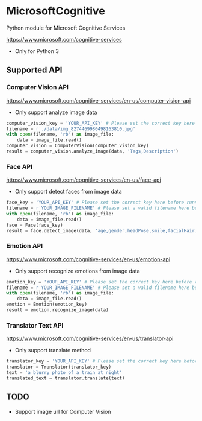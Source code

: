 # MicrosoftCognitive

Python module for Microsoft Cognitive Services

https://www.microsoft.com/cognitive-services

* Only for Python 3

## Supported API

### Computer Vision API

https://www.microsoft.com/cognitive-services/en-us/computer-vision-api

* Only support analyze image data

```python
computer_vision_key = 'YOUR_API_KEY' # Please set the correct key here before running the test
filename = r'./data/img_8274469980498163810.jpg'
with open(filename, 'rb') as image_file:
    data = image_file.read()
computer_vision = ComputerVision(computer_vision_key)
result = computer_vision.analyze_image(data, 'Tags,Description')
```

### Face API

https://www.microsoft.com/cognitive-services/en-us/face-api

* Only support detect faces from image data

```python
face_key = 'YOUR_API_KEY' # Please set the correct key here before running the test
filename = r'YOUR_IMAGE_FILENAME' # Please set a valid filename here before running the test
with open(filename, 'rb') as image_file:
    data = image_file.read()
face = Face(face_key)
result = face.detect_image(data, 'age,gender,headPose,smile,facialHair,glasses')
```

### Emotion API

https://www.microsoft.com/cognitive-services/en-us/emotion-api

* Only support recognize emotions from image data

```python
emotion_key = 'YOUR_API_KEY' # Please set the correct key here before running the test
filename = r'YOUR_IMAGE_FILENAME' # Please set a valid filename here before running the test
with open(filename, 'rb') as image_file:
    data = image_file.read()
emotion = Emotion(emotion_key)
result = emotion.recognize_image(data)
```

### Translator Text API

https://www.microsoft.com/cognitive-services/en-us/translator-api

* Only support translate method

```python
translator_key = 'YOUR_API_KEY' # Please set the correct key here before running the test
translator = Translator(translator_key)
text = 'a blurry photo of a train at night'
translated_text = translator.translate(text)
```

## TODO
* Support image url for Computer Vision

